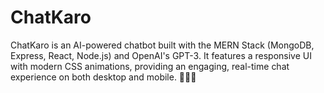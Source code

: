 # ChatKaro
ChatKaro is an AI-powered chatbot built with the MERN Stack (MongoDB, Express, React, Node.js) and OpenAI's GPT-3. It features a responsive UI with modern CSS animations, providing an engaging, real-time chat experience on both desktop and mobile. 🤖💬✨
